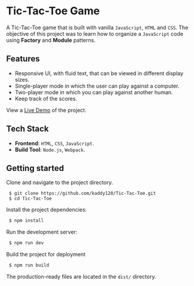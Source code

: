 # Tic-Tac-Toe Game
 A Tic-Tac-Toe game that is built with vanilla `JavaScript`, `HTML` and `CSS`. The objective of this project was to learn how to organize a `JavaScript` code using **Factory** and **Module** patterns.

## Features 
- Responsive UI, with fluid text, that can be viewed in different display sizes.
- Single-player mode in which the user can play against a computer.
- Two-player mode in which you can play against another human.
- Keep track of the scores.

View a [Live Demo](https://kaddy120.github.io/Projects/Tic-Tac-Toe/dist/index.html) of the project.

## Tech Stack

- **Frontend**: `HTML`, `CSS`, `JavaScript`.
- **Build Tool**: `Node.js`, `Webpack`.

## Getting started 
Clone and navigate to the project directory.
```
 $ git clone https://github.com/kaddy120/Tic-Tac-Toe.git
 $ cd Tic-Tac-Toe 
```

Install the project dependencies:  
```bash
 $ npm install
```

Run the development server:
```bash
 $ npm run dev
```

Build the project for deployment 
```bash
 $ npm run build
```
The production-ready files are located in the `dist/` directory.


